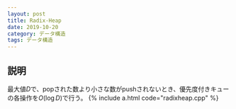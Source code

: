 ```yaml
---
layout: post
title: Radix-Heap
date: 2019-10-20
category: データ構造
tags: データ構造
---
```


## 説明
最大値$D$で、popされた数より小さな数がpushされないとき、優先度付きキューの各操作を$O(\log D)$で行う。
{% include a.html code="radixheap.cpp" %}